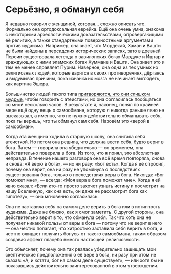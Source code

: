 # Серьёзно, я обманул себя
Я недавно говорил с женщиной, которая... сложно описать что. Формально она ортодоксальная еврейка. Ещё она очень умна, знакома с некоторыми археологическими доказательствами, опровергающими её религию, а также стандартными поверхностными аргументами против иудаизма. Например, она знает, что Мордекай, Хаман и Вашти не были найдены в персидских исторических записях, зато в древней Персии существовала легенда о вавилонских богах Мардуке и Иштар и враждующих с ними эламских богах Хуммане и Вашти. Она знает это и тем не менее справляет Пурим. Наверное, она одна из тех умных но религиозных людей, которые варятся в своих противоречиях, дёргаясь и выдумывая причины, пока изнанка их мозга не начинает выглядеть, как картина Эшера.

Большинство людей такого типа [притворяются, что они слишком мудрые](http://lesswrong.ru/w/%D0%9F%D1%80%D0%B8%D1%82%D0%B2%D0%BE%D1%80%D0%BD%D0%B0%D1%8F_%D0%BC%D1%83%D0%B4%D1%80%D0%BE%D1%81%D1%82%D1%8C), чтобы говорить с атеистами, но она согласилась пообщаться со мной несколько часов. В результате я, наконец, понял по крайней мере ещё одну вещь о самообмане, которую я никогда раньше явно не высказывал, а именно, что не нужно действительно обманывать себя, пока ты веришь, что ты обманул сам себя. Назовём это «верой в самообман».

Когда эта женщина ходила в старшую школу, она считала себя атеисткой. Но потом она решила, что должна вести себя, будто верит в бога. Затем — говорила она убедительно — со временем, она действительно поверила в бога. Из того, что я понял, это абсолютная неправда. В течение нашего разговора она всё время повторяла, снова и снова: «Я верю в бога», — но ни разу: «Бог есть». Когда я её спросил, почему она верит, она ни разу не упомянула о последствиях существования бога, только о последствиях веры в бога. Никогда: «Бог поможет мне», — всегда: «Моя вера в бога поможет мне». Когда я ей явно сказал: «Если кто-то просто захочет узнать истину и посмотрит на нашу Вселенную, как она есть, он даже не рассмотрит бога как гипотезу», — она мгновенно согласилась.

Она не заставила себя на самом деле верить в бога или в истинность иудаизма. Даже не близко, как я смог заметить. С другой стороны, она действительно верит в то, что обманула себя. Так что хоть она не получает никакой пользы от веры в бога — потому что не верит в него — она честно полагает, что хитростью заставила себя верить в бога, и честно ожидает получить бонусы от такого самообмана, таким образом создавая эффект плацебо вместо настоящей религиозности.

Это объясняет, почему она так рвалась убедительно защищать мои скептические предположения о её вере в бога, ни разу при этом не сказав: «А, и кстати, бог на самом деле существует», — или хотя бы не показавшись действительно заинтересованной в этом утверждении.